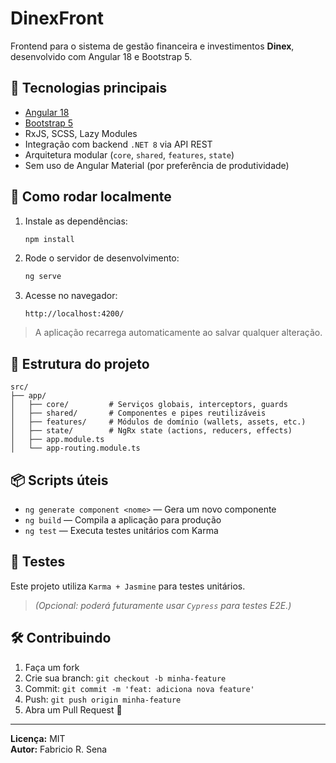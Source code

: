 # DinexFront

Frontend para o sistema de gestão financeira e investimentos **Dinex**, desenvolvido com Angular 18 e Bootstrap 5.

## 🧱 Tecnologias principais

- [Angular 18](https://angular.dev/)
- [Bootstrap 5](https://getbootstrap.com/)
- RxJS, SCSS, Lazy Modules
- Integração com backend `.NET 8` via API REST
- Arquitetura modular (`core`, `shared`, `features`, `state`)
- Sem uso de Angular Material (por preferência de produtividade)

## 🚀 Como rodar localmente

1. Instale as dependências:

   ```bash
   npm install
   ```

2. Rode o servidor de desenvolvimento:

   ```bash
   ng serve
   ```

3. Acesse no navegador:

   ```
   http://localhost:4200/
   ```

> A aplicação recarrega automaticamente ao salvar qualquer alteração.

## 📁 Estrutura do projeto

```
src/
├── app/
│   ├── core/         # Serviços globais, interceptors, guards
│   ├── shared/       # Componentes e pipes reutilizáveis
│   ├── features/     # Módulos de domínio (wallets, assets, etc.)
│   ├── state/        # NgRx state (actions, reducers, effects)
│   ├── app.module.ts
│   └── app-routing.module.ts
```

## 📦 Scripts úteis

- `ng generate component <nome>` — Gera um novo componente
- `ng build` — Compila a aplicação para produção
- `ng test` — Executa testes unitários com Karma

## 🧪 Testes

Este projeto utiliza `Karma + Jasmine` para testes unitários.

> *(Opcional: poderá futuramente usar `Cypress` para testes E2E.)*

## 🛠️ Contribuindo

1. Faça um fork
2. Crie sua branch: `git checkout -b minha-feature`
3. Commit: `git commit -m 'feat: adiciona nova feature'`
4. Push: `git push origin minha-feature`
5. Abra um Pull Request 🚀

---

**Licença:** MIT  
**Autor:** Fabricio R. Sena
